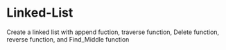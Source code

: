 # Linked-List
Create a linked list with append fuction, traverse function, Delete function, reverse function, and Find_Middle function
